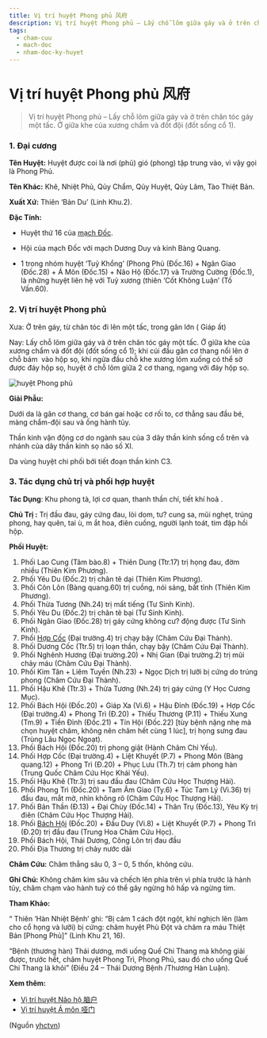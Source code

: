 ```yaml
---
title: Vị trí huyệt Phong phủ 风府
description: Vị trí huyệt Phong phủ – Lấy chỗ lõm giữa gáy và ở trên chân tóc gáy một tấc. Ở giữa khe của xương chẩm và đốt đội (đốt sống cổ 1).
tags:
  - cham-cuu
  - mach-doc
  - nham-doc-ky-huyet
---
```


# Vị trí huyệt Phong phủ 风府 

> Vị trí huyệt Phong phủ – Lấy chỗ lõm giữa gáy và ở trên chân tóc gáy một tấc. Ở giữa khe của xương chẩm và đốt đội (đốt sống cổ 1).

### 1. Đại cương

**Tên Huyệt:** Huyệt được coi là nơi (phủ) gió (phong) tập trung vào, vì vậy gọi là Phong Phủ.

**Tên Khác:** Khê, Nhiệt Phủ, Qủy Chẩm, Qủy Huyệt, Qủy Lâm, Tào Thiệt Bản.

**Xuất Xứ:** Thiên ‘Bản Du’ (Linh Khu.2).

**Đặc Tính:**

+ Huyệt thứ 16 của [mạch Đốc](/yhctvn/dai-cuong-mach-doc/).

+ Hội của mạch Đốc với mạch Dương Duy và kinh Bàng Quang.

+ 1 trong nhóm huyệt ‘Tuỷ Khổng’ (Phong Phủ (Đốc.16) + Ngân Giao (Đốc.28) + Á Môn (Đốc.15) + Não Hộ (Đốc.17) và Trường Cường (Đốc.1), là những huyệt liên hệ với Tuỷ xương (thiên ‘Cốt Không Luận’ (Tố Vấn.60).

### 2. Vị trí huyệt Phong phủ

Xưa: Ở trên gáy, từ chân tóc đi lên một tấc, trong gân lớn ( Giáp ất)

Nay: Lấy chỗ lõm giữa gáy và ở trên chân tóc gáy một tấc. Ở giữa khe của xương chẩm và đốt đội (đốt sống cổ 1); khi cúi đầu gân cơ thang nổi lên ở chỗ bám  vào hộp sọ, khi ngửa đầu chỗ khe xương lõm xuống có thể sờ được đáy hộp sọ, huyệt ở chỗ lõm giữa 2 cơ thang, ngang với đáy hộp sọ.

![huyệt Phong phủ](/imgs/yhctvn/huyet-phong-phu-300x168.jpg)

**Giải Phẫu:**

Dưới da là gân cơ thang, cơ bán gai hoặc cơ rối to, cơ thẳng sau đầu bé, màng chẩm-đội sau và ống hành tủy.

Thần kinh vận động cơ do ngành sau của 3 dây thần kinh sống cổ trên và nhánh của dây thần kinh sọ não số XI.

Da vùng huyệt chi phối bởi tiết đoạn thần kinh C3.

### 3. Tác dụng chủ trị và phối hợp huyệt

**Tác Dụng**: Khu phong tà, lợi cơ quan, thanh thần chí, tiết khí hoả .

**Chủ Trị :** Trị đầu đau, gáy cứng đau, lòi dom, tư? cung sa, mũi nghẹt, trúng phong, hay quên, tai ù, m ắt hoa, điên cuồng, người lạnh toát, tim đập hồi hộp.

**Phối Huyệt:**

1. Phối Lao Cung (Tâm bào.8) + Thiên Dung (Ttr.17) trị họng đau, đờm nhiều (Thiên Kim Phương).
2. Phối Yêu Du (Đốc.2) trị chân tê dại (Thiên Kim Phương).
3. Phối Côn Lôn (Bàng quang.60) trị cuồng, nói sảng, bất tỉnh (Thiên Kim Phương).
4. Phối Thừa Tương (Nh.24) trị mất tiếng (Tư Sinh Kinh).
5. Phối Yêu Du (Đốc.2) trị chân tê bại (Tư Sinh Kinh).
6. Phối Ngân Giao (Đốc.28) trị gáy cứng không cư? động được (Tư Sinh Kinh).
7. Phối [Hợp Cốc](/yhctvn/huyet-hop-coc-%e5%90%88-%e8%b0%b7/) (Đại trường.4) trị chạy bậy (Châm Cứu Đại Thành).
8. Phối Dương Cốc (Ttr.5) trị loạn thần, chạy bậy (Châm Cứu Đại Thành).
9. Phối Nghênh Hương (Đại trường.20) + Nhị Gian (Đại trường.2) trị mũi chảy máu (Châm Cứu Đại Thành).
10. Phối Kim Tân + Liêm Tuyền (Nh.23) + Ngọc Dịch trị lưỡi bị cứng do trúng phong (Châm Cứu Đại Thành).
11. Phối Hậu Khê (Ttr.3) + Thừa Tương (Nh.24) trị gáy cứng (Y Học Cương Mục).
12. Phối Bách Hội (Đốc.20) + Giáp Xa (Vi.6) + Hậu Đỉnh (Đốc.19) + Hợp Cốc (Đại trường.4) + Phong Trì (Đ.20) + Thiếu Thương (P.11) + Thiếu Xung (Tm.9) + Tiền Đỉnh (Đốc.21) + Tín Hội (Đốc.22) [tùy bệnh nặng nhẹ mà chọn huyệt châm, không nên châm hết cùng 1 lúc], trị họng sưng đau (Trùng Lâu Ngọc Ngoạt).
13. Phối Bách Hội (Đốc.20) trị phong giật (Hành Châm Chỉ Yếu).
14. Phối Hợp Cốc (Đại trường.4) + Liệt Khuyết (P.7) + Phong Môn (Bàng quang.12) + Phong Trì (Đ.20) + Phục Lưu (Th.7) trị cảm phong hàn (Trung Quốc Châm Cứu Học Khái Yếu).
15. Phối Hậu Khê (Ttr.3) trị sau đầu đau (Châm Cứu Học Thượng Hải).
16. Phối Phong Trì (Đốc.20) + Tam Âm Giao (Ty.6) + Túc Tam Lý (Vi.36) trị đầu đau, mắt mờ, nhìn không rõ (Châm Cứu Học Thượng Hải).
17. Phối Bản Thần (Đ.13) + Đại Chùy (Đốc.14) + Thân Trụ (Đốc.13), Yêu Kỳ trị điên (Châm Cứu Học Thượng Hải).
18. Phối [Bách Hội](/yhctvn/vi-tri-huyet-bach-hoi-%e7%99%be%e4%bc%9a/) (Đốc.20) + Đầu Duy (Vi.8) + Liệt Khuyết (P.7) + Phong Trì (Đ.20) trị đầu đau (Trung Hoa Châm Cứu Học).
19. Phối Bách Hội, Thái Dương, Công Lôn trị đau đầu
20. Phối Địa Thương trị chảy nước dãi

**Châm Cứu:** Châm thẳng sâu 0, 3 – 0, 5 thốn, không cứu.

**Ghi Chú:** Không châm kim sâu và chếch lên phía trên vì phía trước là hành tủy, châm chạm vào hành tuỷ có thể gây ngừng hô hấp và ngừng tim.

**Tham Khảo:**

“ Thiên ‘Hàn Nhiệt Bệnh’ ghi: “Bị cảm 1 cách đột ngột, khí nghịch lên (làm cho cổ họng và lưỡi) bị cứng: châm huyệt Phù Đột và châm ra máu Thiệt Bản [Phong Phủ]” (Linh Khu 21, 16).

“Bệnh (thương hàn) Thái dương, mới uống Quế Chi Thang mà không giải được, trước hết, châm huyệt Phong Trì, Phong Phủ, sau đó cho uống Quế Chi Thang là khỏi” (Điều 24 – Thái Dương Bệnh /Thương Hàn Luận).

**Xem thêm:**

* [Vị trí huyệt Não hộ 脑户](/yhctvn/vi-tri-huyet-nao-ho-%e8%84%91%e6%88%b7/)
* [Vị trí huyệt Á môn 哑门](/yhctvn/vi-tri-huyet-a-mon-%e5%93%91%e9%97%a8/)

(Nguồn <a href="https://yhctvn.com/vi-tri-huyet-phong-phu-风府/" target="_blank">yhctvn</a>)
